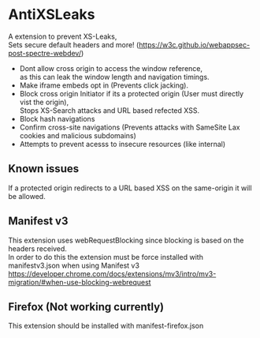 # AntiXSLeaks

A extension to prevent XS-Leaks,  
Sets secure default headers and more! (https://w3c.github.io/webappsec-post-spectre-webdev/)

- Dont allow cross origin to access the window reference,  
as this can leak the window length and navigation timings.
- Make iframe embeds opt in (Prevents click jacking).
- Block cross origin Initiator if its a protected origin (User must directly vist the origin),  
Stops XS-Search attacks and URL based refected XSS.
- Block hash navigations
- Confirm cross-site navigations (Prevents attacks with SameSite Lax cookies and malicious subdomains)
- Attempts to prevent acesss to insecure resources (like internal)

## Known issues
If a protected origin redirects to a URL based XSS on the same-origin it will be allowed.

## Manifest v3
This extension uses webRequestBlocking since blocking is based on the headers received.  
In order to do this the extension must be force installed with manifestv3.json when using Manifest v3  
https://developer.chrome.com/docs/extensions/mv3/intro/mv3-migration/#when-use-blocking-webrequest

## Firefox (Not working currently)
This extension should be installed with manifest-firefox.json
